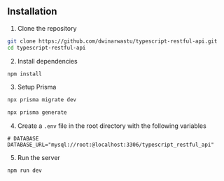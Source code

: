 ## Installation

1. Clone the repository

```bash
git clone https://github.com/dwinarwastu/typescript-restful-api.git
cd typescript-restful-api
```

2. Install dependencies

```bash
npm install
```

3. Setup Prisma

```bash
npx prisma migrate dev

npx prisma generate
```

4. Create a `.env` file in the root directory with the following variables

```
# DATABASE
DATABASE_URL="mysql://root:@localhost:3306/typescript_restful_api"
```

5. Run the server

```bash
npm run dev
```
